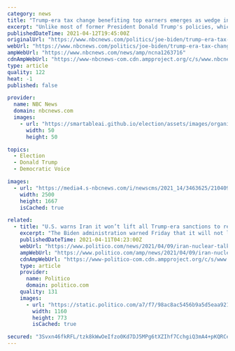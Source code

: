 ```yaml
---
category: news
title: "Trump-era tax change benefiting top earners emerges as wedge in Democrats' infrastructure debate"
excerpt: "Unlike most of former President Donald Trump's policies, which the Biden administration has aimed to largely undo, the institution of the so-called SALT caps by Congress in 2017 has received support among elements of the Democratic Party — not least of ..."
publishedDateTime: 2021-04-12T19:45:00Z
originalUrl: "https://www.nbcnews.com/politics/joe-biden/trump-era-tax-change-benefiting-top-earners-emerges-wedge-democrats-n1263716"
webUrl: "https://www.nbcnews.com/politics/joe-biden/trump-era-tax-change-benefiting-top-earners-emerges-wedge-democrats-n1263716"
ampWebUrl: "https://www.nbcnews.com/news/amp/ncna1263716"
cdnAmpWebUrl: "https://www-nbcnews-com.cdn.ampproject.org/c/s/www.nbcnews.com/news/amp/ncna1263716"
type: article
quality: 122
heat: -1
published: false

provider:
  name: NBC News
  domain: nbcnews.com
  images:
    - url: "https://smartableai.github.io/election/assets/images/organizations/nbcnews.com-50x50.jpg"
      width: 50
      height: 50

topics:
  - Election
  - Donald Trump
  - Democratic Voice

images:
  - url: "https://media4.s-nbcnews.com/i/newscms/2021_14/3463625/210409-joe-biden-ac-608p_2d581a7e2dbe16e77fd6da88a6f44216.jpg"
    width: 2500
    height: 1667
    isCached: true

related:
  - title: "U.S. warns Iran it won’t lift all Trump-era sanctions to return to nuclear deal"
    excerpt: "The Biden administration warned Friday that it will not lift every single economic sanction that former President Donald Trump imposed on Iran, despite pressure from Iran to do so as the two countries try to resurrect a nearly dead nuclear agreement."
    publishedDateTime: 2021-04-11T04:23:00Z
    webUrl: "https://www.politico.com/news/2021/04/09/iran-nuclear-talks-opposition-480561"
    ampWebUrl: "https://www.politico.com/amp/news/2021/04/09/iran-nuclear-talks-opposition-480561"
    cdnAmpWebUrl: "https://www-politico-com.cdn.ampproject.org/c/s/www.politico.com/amp/news/2021/04/09/iran-nuclear-talks-opposition-480561"
    type: article
    provider:
      name: Politico
      domain: politico.com
    quality: 131
    images:
      - url: "https://static.politico.com/a7/f7/98ac8ac5456b9a5d5eaa9218bea8/210409-iran-nuclear-talks-gty-773.jpg"
        width: 1160
        height: 773
        isCached: true

secured: "3Svxn46fkRFL/tzk8kWwOeIfzo0Kd7DJ5MPg6tXZIhf7CchgiQ3mA4+pKQRCeuVHw8b/jcVId5sGK+y+Fpzbx3bs/ThX/gJBM/aIFjJ1WetDJNRy6nvluO/RM5UswLaaRq1fTi7UcksFJf91Ut/DSpbSaumBQGqoAHOkAwLUWHzt7DsuIO2+zESEeBTRCN7pouLOWDJF7eZi+u2cv4WercFvUHaJvFTXG1/w1MJ5o0WrCUAYXPiVnPFamSpkjw/hzc52U3uIFo9H649LgI1qNtkcOsAFG6QCHqRL6yfnk+MsusKvPhqVrM0+ODKfgIJDiV0CCGDIIz1KL402pMpRNWLDjO7Jo3bqv4P8c/idZ7c=;5pZLmd6+VFBnJEs7Hr92+Q=="
---
```



